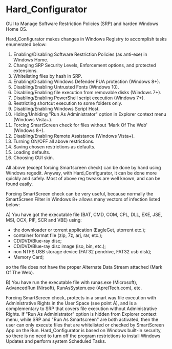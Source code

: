 # Hard_Configurator
GUI to Manage Software Restriction Policies (SRP) and harden Windows Home OS.

Hard_Configurator makes changes in Windows Registry to accomplish tasks enumerated below:

1. Enabling/Disabling Software Restriction Policies (as anti-exe) in Windows Home.
2. Changing SRP Security Levels, Enforcement options, and protected extensions.
3. Whitelisting files by hash in SRP.
4. Enabling/Disabling Windows Defender PUA protection (Windows 8+).
5. Disabling/Enabling Untrusted Fonts (Windows 10).
6. Disabling/Enabling file execution from removable disks (Windows 7+).
7. Disabling/Enabling PowerShell script execution (Windows 7+).
8. Restricting shortcut execution to some folders only.
9. Disabling/Enabling Windows Script Host.
10. Hiding/Unhiding "Run As Administrator" option in Explorer context menu (Windows Vista+).
11. Forcing SmartScreen check for files without 'Mark Of The Web' (Windows 8+).
12. Disabling/Enabling Remote Assistance (Windows Vista+).
13. Turning ON/OFF  all above restrictions.
14. Saving chosen restrictions as defaults.
15. Loading defaults.
16. Choosing GUI skin.

All above (except forcing Smartscreen check) can be done by hand using Windows regedit. Anyway, with Hard_Configurator, it can be done more quickly and safely. Most of above reg tweaks are well known, and can be found easily.

Forcing SmartScreen check can be very useful, because normally the SmartScreen Filter in Windows 8+ allows many vectors of infection listed below:

A) You have got the executable file (BAT, CMD, COM, CPL, DLL, EXE, JSE, MSI, OCX, PIF, SCR and VBE) using:
* the downloader or torrent application (EagleGet, utorrent etc.);
* container format file (zip, 7z, arj, rar, etc.);
* CD/DVD/Blue-ray disc;
* CD/DVD/Blue-ray disc image (iso, bin, etc.);
* non NTFS USB storage device (FAT32 pendrive, FAT32 usb disk);
* Memory Card;

so the file does not have the proper Alternate Data Stream attached (Mark Of The Web).

B) You have run the executable file with runas.exe (Microsoft), AdvancedRun (Nirsoft), RunAsSystem.exe (AprelTech.com), etc.

Forcing SmartScreen check, protects in a smart way file execution with Administrative Rights in the User Space (see point A), and is a complementary to SRP that covers file execution without Administrative Rights. If "Run As Administrator" option is hidden from Explorer context menu, while SRP and "Run As Smartscreen" are both activated, then the user can only execute files that are whitelisted or checked by SmartScreen App on the Run.
Hard_Configurator is based on Windows built-in security, so there is no need to turn off the program restrictions to install Windows Updates and perform system Scheduled Tasks.

